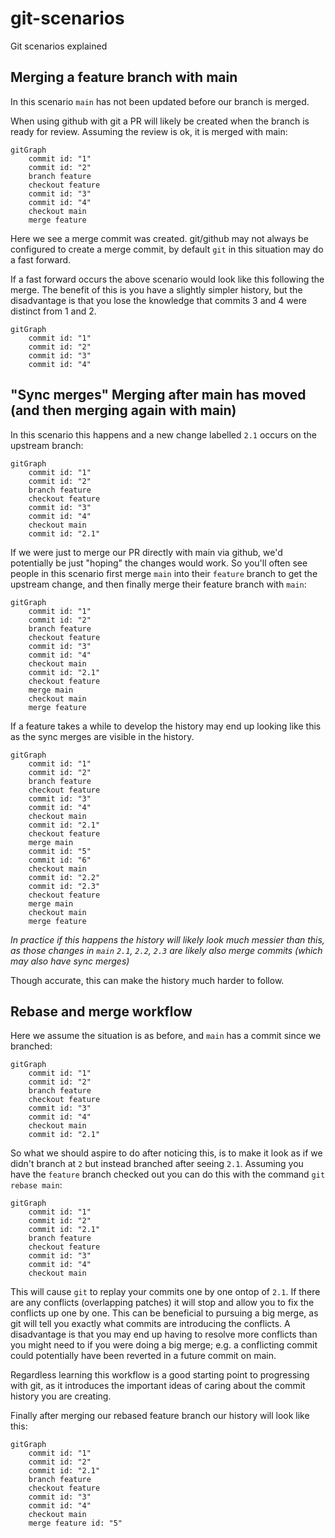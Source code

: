 # git-scenarios

Git scenarios explained

## Merging a feature branch with main

In this scenario `main` has not been updated before our branch is merged.

When using github with git a PR will likely be created when the branch is ready for review.  Assuming the review is ok, it is merged with main:

```mermaid
gitGraph
    commit id: "1"
    commit id: "2"
    branch feature
    checkout feature
    commit id: "3"
    commit id: "4"
    checkout main
    merge feature
```

Here we see a merge commit was created.  git/github may not always be configured to create a merge commit, by default `git` in this situation may do a fast forward.

If a fast forward occurs the above scenario would look like this following the merge.  The benefit of this is you have a slightly simpler history, but the disadvantage is that you lose the knowledge that commits 3 and 4 were distinct from 1 and 2.

```mermaid
gitGraph
    commit id: "1"
    commit id: "2"
    commit id: "3"
    commit id: "4"
```

## "Sync merges" Merging after main has moved (and then merging again with main)

In this scenario this happens and a new change labelled `2.1` occurs on the upstream branch:

```mermaid
gitGraph
    commit id: "1"
    commit id: "2"
    branch feature
    checkout feature
    commit id: "3"
    commit id: "4"
    checkout main
    commit id: "2.1"
```

If we were just to merge our PR directly with main via github, we'd potentially be just "hoping" the changes would work.  So you'll often see people in this scenario first merge `main` into their `feature` branch to get the upstream change, and then finally merge their feature branch with `main`:


```mermaid
gitGraph
    commit id: "1"
    commit id: "2"
    branch feature
    checkout feature
    commit id: "3"
    commit id: "4"
    checkout main
    commit id: "2.1"
    checkout feature
    merge main
    checkout main
    merge feature
```

If a feature takes a while to develop the history may end up looking like this as the sync merges are visible in the history.  

```mermaid
gitGraph
    commit id: "1"
    commit id: "2"
    branch feature
    checkout feature
    commit id: "3"
    commit id: "4"
    checkout main
    commit id: "2.1"
    checkout feature
    merge main
    commit id: "5"
    commit id: "6"
    checkout main
    commit id: "2.2"
    commit id: "2.3"
    checkout feature
    merge main
    checkout main
    merge feature
```

_In practice if this happens the history will likely look much messier than this, as those changes in `main` `2.1`, `2.2`, `2.3` are likely also merge commits (which may also have sync merges)_

Though accurate, this can make the history much harder to follow.

## Rebase and merge workflow

Here we assume the situation is as before, and `main` has a commit since we branched:

```mermaid
gitGraph
    commit id: "1"
    commit id: "2"
    branch feature
    checkout feature
    commit id: "3"
    commit id: "4"
    checkout main
    commit id: "2.1"
```

So what we should aspire to do after noticing this, is to make it look as if we didn't branch at `2` but instead branched after seeing `2.1`.  Assuming you have the `feature` branch checked out you can do this with the command `git rebase main`:

```mermaid
gitGraph
    commit id: "1"
    commit id: "2"
    commit id: "2.1"
    branch feature
    checkout feature
    commit id: "3"
    commit id: "4"
    checkout main
```

This will cause `git` to replay your commits one by one ontop of `2.1`.  If there are any conflicts (overlapping patches) it will stop and allow you to fix the conflicts up one by one.  This can be beneficial to pursuing a big merge, as git will tell you exactly what commits are introducing the conflicts.  A disadvantage is that you may end up having to resolve more conflicts than you might need to if you were doing a big merge; e.g. a conflicting commit could potentially have been reverted in a future commit on main.

Regardless learning this workflow is a good starting point to progressing with git, as it introduces the important ideas of caring about the commit history you are creating.

Finally after merging our rebased feature branch our history will look like this:

```mermaid
gitGraph
    commit id: "1"
    commit id: "2"
    commit id: "2.1"
    branch feature
    checkout feature
    commit id: "3"
    commit id: "4"
    checkout main
    merge feature id: "5"
```
